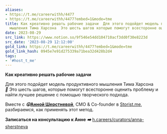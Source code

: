 ```yaml
---
aliases:
- https://t.me/careerwithh/4477
- https://t.me/careerwithh/4477?embed=1&mode=tme
title: Как креативно решать рабочие задачи  Для этого подойдет модель продуктивного
  мышления Тима Харсона  Это шесть шагов которые помогут всесторонне оценит
date: 2023-08-29
src_link: https://www.notion.so/9f546e54dd104710acf3dd0f30e8223d
src_date: '2023-08-29 12:12:00'
gold_link: https://t.me/careerwithh/4477?embed=1&mode=tme
gold_link_hash: 0945e7e91d275339a71bea32d428b2d4
tags:
- '#host_t_me'
---
```


**Как креативно решать рабочие задачи**  
  
Для этого подойдет модель продуктивного мышления Тима Харсона ***👀*** Это шесть шагов, которые помогут всесторонне оценить проблему и найти лучшее решение с помощью творческого подхода.  
  
Вместе с ***😛***[**Анной Шерстневой**](https://h.careers/curators/anna-sherstneva?utm_source=tg_h&utm_medium=post), CMO & Co-founder в [Storist.me](http://Storist.me/), разбираемся, как применять этот метод.  
  
**Записаться на консультацию к Анне** ***➡️*** [h.careers/curators/anna-sherstneva](https://h.careers/curators/anna-sherstneva?utm_source=tg_h&utm_medium=post)